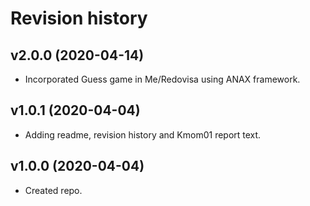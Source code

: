 # Revision history

v2.0.0 (2020-04-14)
----------------------

* Incorporated Guess game in Me/Redovisa using ANAX framework.

v1.0.1 (2020-04-04)
----------------------

* Adding readme, revision history and Kmom01 report text.


v1.0.0 (2020-04-04)
----------------------

* Created repo.